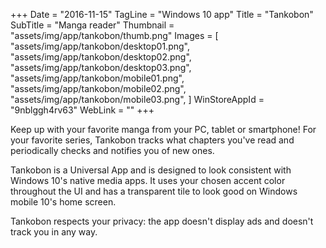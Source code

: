 +++
Date = "2016-11-15"
TagLine = "Windows 10 app"
Title = "Tankobon"
SubTitle = "Manga reader"
Thumbnail = "assets/img/app/tankobon/thumb.png"
Images = [
  "assets/img/app/tankobon/desktop01.png",
  "assets/img/app/tankobon/desktop02.png",
  "assets/img/app/tankobon/desktop03.png",
  "assets/img/app/tankobon/mobile01.png",
  "assets/img/app/tankobon/mobile02.png",
  "assets/img/app/tankobon/mobile03.png",
]
WinStoreAppId = "9nblggh4rv63"
WebLink = ""
+++

Keep up with your favorite manga from your PC, tablet or smartphone! For your favorite series, Tankobon tracks what chapters you've read and periodically checks and notifies you of new ones.

Tankobon is a Universal App and is designed to look consistent with Windows 10's native media apps. It uses your chosen accent color throughout the UI and has a transparent tile to look good on Windows mobile 10's home screen.

Tankobon respects your privacy: the app doesn't display ads and doesn't track you in any way.